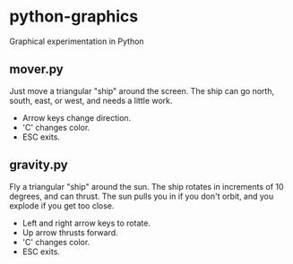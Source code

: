 # python-graphics
Graphical experimentation in Python

## mover.py
Just move a triangular "ship" around the screen. The ship can go
north, south, east, or west, and needs a little work.

* Arrow keys change direction.
* 'C' changes color.
* ESC exits.

## gravity.py
Fly a triangular "ship" around the sun. The ship rotates in increments
of 10 degrees, and can thrust. The sun pulls you in if you don't orbit,
and you explode if you get too close.

* Left and right arrow keys to rotate.
* Up arrow thrusts forward.
* 'C' changes color.
* ESC exits.

